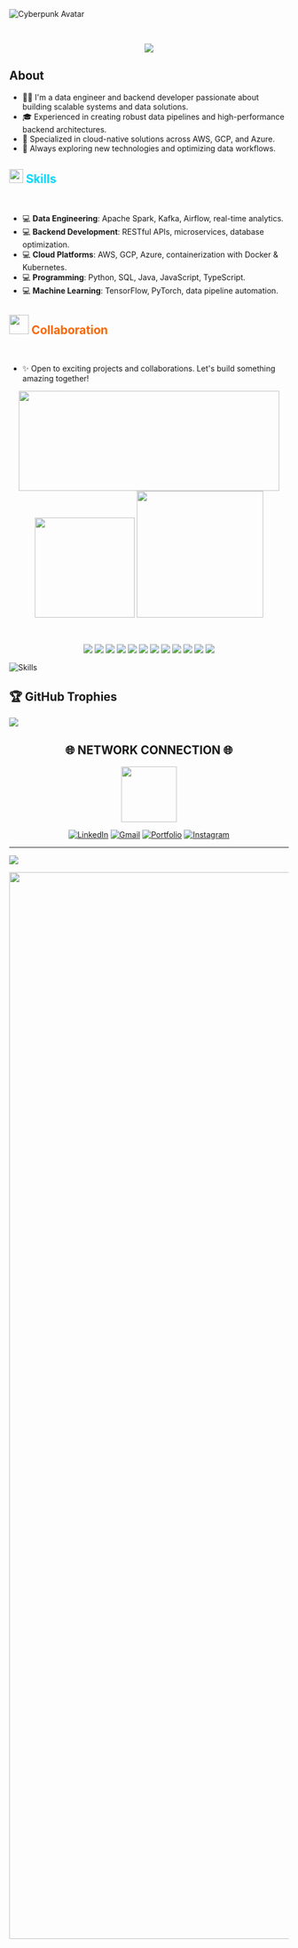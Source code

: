 <img src="https://github.com/Andessonreis/andessonreis/assets/105820333/65a5bf03-cc3a-44bd-8c38-542bf1a13a9f" alt="Cyberpunk Avatar" />

&nbsp; <!-- Add space -->

<p align="center">
  <a href="https://github.com/DenverCoder1/readme-typing-svg">
    <img src="https://readme-typing-svg.herokuapp.com?font=Impact&color=00D9FF&size=42&center=true&vCenter=true&width=600&height=100&lines=Welcome+to+my+profile;Data+Engineer;Backend+Developer" />
  </a>
</p>

## About

- 👨‍💻 I'm a data engineer and backend developer passionate about building scalable systems and data solutions.
- 🎓 Experienced in creating robust data pipelines and high-performance backend architectures.
- 💼 Specialized in cloud-native solutions across AWS, GCP, and Azure.
- 🌱 Always exploring new technologies and optimizing data workflows.

## <img src="https://media2.giphy.com/media/QssGEmpkyEOhBCb7e1/giphy.gif?cid=ecf05e47a0n3gi1bfqntqmob8g9aid1oyj2wr3ds3mg700bl&rid=giphy.gif" width="25" /><b style="color:#00D9FF;"> Skills</b>

<br />

- 💻 **Data Engineering**: Apache Spark, Kafka, Airflow, real-time analytics.
- 💻 **Backend Development**: RESTful APIs, microservices, database optimization.
- 💻 **Cloud Platforms**: AWS, GCP, Azure, containerization with Docker & Kubernetes.
- 💻 **Programming**: Python, SQL, Java, JavaScript, TypeScript.
- 💻 **Machine Learning**: TensorFlow, PyTorch, data pipeline automation.

## <img src="https://media.giphy.com/media/iY8CRBdQXODJSCERIr/giphy.gif" width="35" /><b style="color:#FF6600;"> Collaboration </b>

<br />

- ✨ Open to exciting projects and collaborations. Let's build something amazing together!

<div align="center">

  <img height="180em" width="470em" src="https://github-readme-streak-stats.herokuapp.com/?user=andessonreis&theme=tokyonight" />
  
  <img height="180em" src="https://github-readme-stats.vercel.app/api/top-langs/?username=andessonreis&hide=html&layout=compact&langs_count=6&theme=tokyonight" />
  
  <img height="228em" src="https://github-profile-summary-cards.vercel.app/api/cards/profile-details?username=andessonreis&theme=tokyonight" />
  
</div>

&nbsp; <!-- Add space -->

<div align="center">
  <p align="center">
    <img src="https://img.shields.io/badge/Python-00D9FF?style=for-the-badge&logo=python&logoColor=white" />
    <img src="https://img.shields.io/badge/Apache_Spark-764BA2?style=for-the-badge&logo=apache-spark&logoColor=white" />
    <img src="https://img.shields.io/badge/Kafka-FF6600?style=for-the-badge&logo=apache-kafka&logoColor=white" />
    <img src="https://img.shields.io/badge/Airflow-3178C6?style=for-the-badge&logo=apache-airflow&logoColor=white" />
    <img src="https://img.shields.io/badge/AWS-00D9FF?style=for-the-badge&logo=amazon-aws&logoColor=white" />
    <img src="https://img.shields.io/badge/GoogleCloud-764BA2?style=for-the-badge&logo=google-cloud&logoColor=white" />
    <img src="https://img.shields.io/badge/Docker-00599C?style=for-the-badge&logo=docker&logoColor=white" />
    <img src="https://img.shields.io/badge/Kubernetes-3178C6?style=for-the-badge&logo=kubernetes&logoColor=white" />
    <img src="https://img.shields.io/badge/PostgreSQL-00D9FF?style=for-the-badge&logo=postgresql&logoColor=white" />
    <img src="https://img.shields.io/badge/TensorFlow-FF6600?style=for-the-badge&logo=tensorflow&logoColor=white" />
    <img src="https://img.shields.io/badge/Databricks-764BA2?style=for-the-badge&logo=databricks&logoColor=white" />
    <img src="https://img.shields.io/badge/Java-FF6600?style=for-the-badge&logo=openjdk&logoColor=white" />
  </p>
</div>

<img
  align="center"
  alt="Skills"
  src="https://skillicons.dev/icons?i=python,java,js,ts,aws,gcp,azure,docker,kubernetes,postgresql,mysql,git,github,vscode,postman,linux&perline=20"
/>

##

## 🏆 GitHub Trophies
![](https://github-profile-trophy.vercel.app/?username=andessonreis&theme=tokyonight&no-frame=false&no-bg=true&margin-w=45&column=-1)

<!-- ==================== CONTACT ==================== -->

<div align="center">

## 🌐 **NETWORK CONNECTION** 🌐

<img src="https://user-images.githubusercontent.com/74038190/212284087-bbe7e430-757e-4901-90bf-4cd2ce3e1852.gif" width="100">

[![LinkedIn](https://img.shields.io/badge/LinkedIn-Professional-0077B5?style=for-the-badge&logo=linkedin&logoColor=white&color=00D9FF)](https://www.linkedin.com/in/andesson-reis)
[![Gmail](https://img.shields.io/badge/Gmail-Contact-D14836?style=for-the-badge&logo=gmail&logoColor=white&color=667EEA)](mailto:andessonreys@gmail.com)
[![Portfolio](https://img.shields.io/badge/Portfolio-Website-00D9FF?style=for-the-badge&logo=vercel&logoColor=white&color=bb00ff)](https://andessonreis.vercel.app)
[![Instagram](https://img.shields.io/badge/Instagram-@andesson_reis-E4405F?style=for-the-badge&logo=instagram&logoColor=white&color=00D9FF)](https://www.instagram.com/andesson_reis)
</div>

---

[![](https://visitcount.itsvg.in/api?id=andessonreis&icon=0&color=10)](https://visitcount.itsvg.in)

<img src="https://www.animatedimages.org/data/media/562/animated-line-image-0184.gif" width="1920" />
